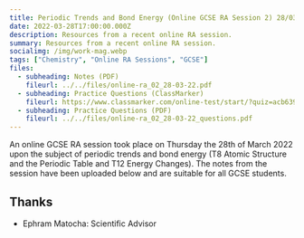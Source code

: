 ```yaml
---
title: Periodic Trends and Bond Energy (Online GCSE RA Session 2) 28/03/2022
date: 2022-03-28T17:00:00.000Z
description: Resources from a recent online RA session.
summary: Resources from a recent online RA session.
socialimg: /img/work-mag.webp
tags: ["Chemistry", "Online RA Sessions", "GCSE"]
files:
  - subheading: Notes (PDF)
    fileurl: ../../files/online-ra_02_28-03-22.pdf
  - subheading: Practice Questions (ClassMarker)
    fileurl: https://www.classmarker.com/online-test/start/?quiz=acb639f07ac53fd8
  - subheading: Practice Questions (PDF)
    fileurl: ../../files/online-ra_02_28-03-22_questions.pdf
---
```


An online GCSE RA session took place on Thursday the 28th of March 2022 upon the subject of periodic trends and bond energy (T8 Atomic Structure and the Periodic Table and T12 Energy Changes). The notes from the session have been uploaded below and are suitable for all GCSE students.

## Thanks

- Ephram Matocha: Scientific Advisor
